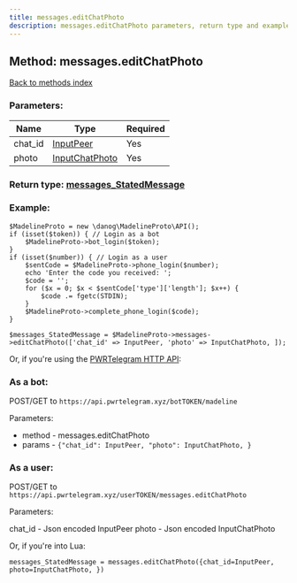 ```yaml
---
title: messages.editChatPhoto
description: messages.editChatPhoto parameters, return type and example
---
```

## Method: messages.editChatPhoto  
[Back to methods index](index.md)


### Parameters:

| Name     |    Type       | Required |
|----------|---------------|----------|
|chat\_id|[InputPeer](../types/InputPeer.md) | Yes|
|photo|[InputChatPhoto](../types/InputChatPhoto.md) | Yes|


### Return type: [messages\_StatedMessage](../types/messages_StatedMessage.md)

### Example:


```
$MadelineProto = new \danog\MadelineProto\API();
if (isset($token)) { // Login as a bot
    $MadelineProto->bot_login($token);
}
if (isset($number)) { // Login as a user
    $sentCode = $MadelineProto->phone_login($number);
    echo 'Enter the code you received: ';
    $code = '';
    for ($x = 0; $x < $sentCode['type']['length']; $x++) {
        $code .= fgetc(STDIN);
    }
    $MadelineProto->complete_phone_login($code);
}

$messages_StatedMessage = $MadelineProto->messages->editChatPhoto(['chat_id' => InputPeer, 'photo' => InputChatPhoto, ]);
```

Or, if you're using the [PWRTelegram HTTP API](https://pwrtelegram.xyz):

### As a bot:

POST/GET to `https://api.pwrtelegram.xyz/botTOKEN/madeline`

Parameters:

* method - messages.editChatPhoto
* params - `{"chat_id": InputPeer, "photo": InputChatPhoto, }`



### As a user:

POST/GET to `https://api.pwrtelegram.xyz/userTOKEN/messages.editChatPhoto`

Parameters:

chat_id - Json encoded InputPeer
photo - Json encoded InputChatPhoto



Or, if you're into Lua:

```
messages_StatedMessage = messages.editChatPhoto({chat_id=InputPeer, photo=InputChatPhoto, })
```

